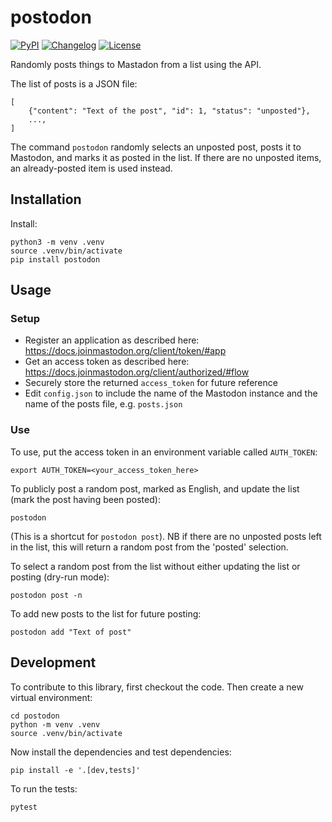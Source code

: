 # postodon

[![PyPI](https://img.shields.io/pypi/v/postodon.svg)](https://pypi.org/project/postodon/)
[![Changelog](https://img.shields.io/github/v/release/msleigh/postodon?include_prereleases&label=changelog)](https://github.com/msleigh/postodon/releases)
[![License](https://img.shields.io/badge/license-Apache%202.0-blue.svg)](https://github.com/msleigh/postodon/blob/main/LICENSE)

Randomly posts things to Mastadon from a list using the API.

The list of posts is a JSON file:

    [
        {"content": "Text of the post", "id": 1, "status": "unposted"},
        ...,
    ]

The command `postodon` randomly selects an unposted post, posts it to Mastodon, and marks it as posted in the list. If there are no unposted items, an already-posted item is used instead.

## Installation

Install:

    python3 -m venv .venv
    source .venv/bin/activate
    pip install postodon

## Usage

### Setup

 - Register an application as described here: https://docs.joinmastodon.org/client/token/#app
 - Get an access token as described here: https://docs.joinmastodon.org/client/authorized/#flow
 - Securely store the returned `access_token` for future reference
 - Edit `config.json` to include the name of the Mastodon instance and the name of the posts file, e.g. `posts.json`

### Use

To use, put the access token in an environment variable called `AUTH_TOKEN`:

    export AUTH_TOKEN=<your_access_token_here>

To publicly post a random post, marked as English, and update the list (mark the post having been posted):

    postodon

(This is a shortcut for `postodon post`). NB if there are no unposted posts left in the list, this will return a random post from the 'posted' selection.

To select a random post from the list without either updating the list or posting (dry-run mode):

    postodon post -n

To add new posts to the list for future posting:

    postodon add "Text of post"

## Development

To contribute to this library, first checkout the code. Then create a new virtual environment:

    cd postodon
    python -m venv .venv
    source .venv/bin/activate

Now install the dependencies and test dependencies:

    pip install -e '.[dev,tests]'

To run the tests:

    pytest